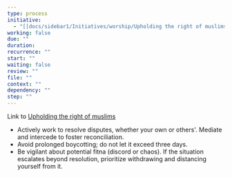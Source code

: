 ```yaml
---
type: process
initiative:
  - "[[docs/sidebar1/Initiatives/worship/Upholding the right of muslims|Upholding the right of muslims]]"
working: false
due: ""
duration: 
recurrence: ""
start: ""
waiting: false
review: ""
file: ""
context: ""
dependency: ""
step: ""
---
```


Link to [Upholding the right of muslims](docs/sidebar1/Initiatives/worship/Upholding%20the%20right%20of%20muslims.md)

* Actively work to resolve disputes, whether your own or others'. Mediate and intercede to foster reconciliation.
* Avoid prolonged boycotting; do not let it exceed three days.
* Be vigilant about potential fitna (discord or chaos). If the situation escalates beyond resolution, prioritize withdrawing and distancing yourself from it.
